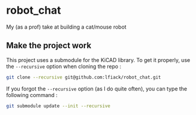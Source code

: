 # robot_chat
My (as a prof) take at building a cat/mouse robot

## Make the project work
This project uses a submodule for the KiCAD library. To get it properly, use the `--recursive` option when cloning the repo :

```bash
git clone --recursive git@github.com:lfiack/robot_chat.git
```

If you forgot the `--recursive` option (as I do quite often), you can type the following command :

```bash
git submodule update --init --recursive
```
